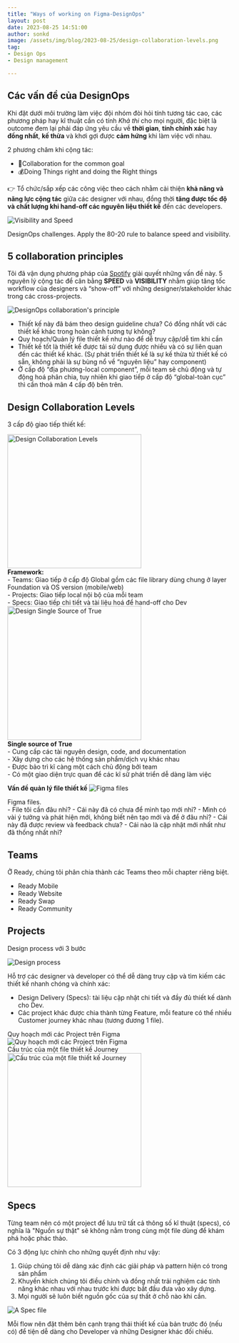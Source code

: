 ```yaml
---
title: "Ways of working on Figma-DesignOps"
layout: post
date: 2023-08-25 14:51:00
author: sonkd
image: /assets/img/blog/2023-08-25/design-collaboration-levels.png
tag:
- Design Ops
- Design management

---
```


## Các vấn đề của DesignOps

Khi đặt dưới môi trường làm việc đội nhóm đòi hỏi tính tương tác cao, các phương pháp hay kĩ thuật cần có tính *Khả thi* cho mọi người, đặc biệt là outcome đem lại phải đáp ứng yêu cầu về **thời gian**, **tính chính xác** hay **đồng nhất**, **kế thừa** và khơi gợi được **cảm hứng** khi làm việc với nhau.

2 phương châm khi cộng tác:
- 🎯Collaboration for the common goal
- 💰Doing Things right and doing the Right things

👉 Tổ chức/sắp xếp các công việc theo cách nhằm cải thiện **khả năng và năng lực cộng tác** giữa các designer với nhau, đồng thời **tăng được tốc độ và chất lượng khi hand-off các nguyên liệu thiết kế** đến các developers.

![Visibility and Speed](/assets/img/blog/2023-08-25/visibility-speed.png)
<figcaption>DesignOps challenges. Apply the 80-20 rule to balance speed and visibility.</figcaption>

## 5 collaboration principles

Tôi đã vận dụng phương pháp của [Spotify](https://spotify.design/article/how-spotify-organises-work-in-figma-to-improve-collaboration) giải quyết những vấn đề này. 5 nguyên lý cộng tác để cân bằng **SPEED** và **VISIBILITY** nhằm giúp tăng tốc workflow của designers và “show-off” với những designer/stakeholder khác trong các cross-projects.

![DesignOps collaboration's principle](/assets/img/blog/designops-principles.png)
- Thiết kế này đã bám theo design guideline chưa? Có đồng nhất với các thiết kế khác trong hoàn cảnh tương tự không?
- Quy hoạch/Quản lý file thiết kế như nào để dễ truy cập/dễ tìm khi cần
- Thiết kế tốt là thiết kế được tái sử dụng được nhiều và có sự liên quan đến các thiết kế khác. (Sự phát triển thiết kế là sự kế thừa từ thiết kế có sẵn, không phải là sự bùng nổ về “nguyên liệu” hay component)
- Ở cấp độ “địa phương-local component”, mỗi team sẽ chủ động và tự động hoá phân chia, tuy nhiên khi giao tiếp ở cấp độ “global-toàn cục” thì cần thoả mãn 4 cấp độ bên trên.

## Design Collaboration Levels

3 cấp độ giao tiếp thiết kế:

<div class="side-by-side">
    <div class="toleft">
        <img class="image" src="/assets/img/blog/2023-08-25/design-collaboration-levels.png" alt="Design Collaboration Levels" style="height: 300px">
        <br>
        <b>Framework:</b><br>
        - Teams: Giao tiếp ở cấp độ Global gồm các file library dùng chung ở layer Foundation và OS version (mobile/web)<br>
        - Projects: Giao tiếp local nội bộ của mỗi team<br>
        - Specs: Giao tiếp chi tiết và tài liệu hoá để hand-off cho Dev<br>
    </div>
    <div class="toright">
        <img class="image" src="/assets/img/blog/2023-08-25/design-single-source-of-true.png" alt="Design Single Source of True" style="height: 300px">
        <br>
        <b>Single source of True</b><br>
        - Cung cấp các tài nguyên design, code, and documentation<br>
        - Xây dựng cho các hệ thống sản phẩm/dịch vụ khác nhau<br>
        - Được bảo trì kĩ càng một cách chủ động bởi team<br>
        - Có một giao diện trực quan để các kĩ sữ phát triển dễ dàng làm việc<br>
    </div>
</div>

**Vấn đề quản lý file thiết kế**
![Figma files](/assets/img/blog/2023-08-25/figma-files.png)
<figcaption>Figma files.</figcaption>
- File tôi cần đâu nhỉ?
- Cái này đã có chưa để mình tạo mới nhỉ?
- Mình có vài ý tưởng và phát hiện mới, không biết nên tạo mới và để ở đâu nhỉ?
- Cái này đã được review và feedback chưa?
- Cái nào là cập nhật mới nhất như đã thống nhất nhỉ?

## Teams

Ở Ready, chúng tôi phân chia thành các Teams theo mỗi chapter riêng biệt.

- Ready Mobile
- Ready Website
- Ready Swap   
- Ready Community

## Projects

Design process với 3 bước

![Design process](/assets/img/blog/2023-08-25/ready-design-process.png)

Hỗ trợ các designer và developer có thể dễ dàng truy cập và tìm kiếm các thiết kế nhanh chóng và chính xác:

- Design Delivery (Specs): tài liệu cập nhật chi tiết và đầy đủ thiết kế dành cho Dev.
- Các project khác được chia thành từng Feature, mỗi feature có thể nhiều Customer journey khác nhau (tương đương 1 file).

<div class="side-by-side">
    <div class="toleft">
        Quy hoạch mới các Project trên Figma 
        <img class="image" src="/assets/img/blog/2023-08-25/figma-files-structure.png" alt="Quy hoạch mới các Project trên Figma">
        <br>
    </div>
    <div class="toright">
        Cấu trúc của một file thiết kế Journey <br>
        <img class="image" src="/assets/img/blog/2023-08-25/journey-file-structure.png" alt="Cấu trúc của một file thiết kế Journey" style="height: 300px">
    </div>
</div>


## Specs

Từng team nên có một project để lưu trữ tất cả thông số kĩ thuật (specs), có nghĩa là "Nguồn sự thật" sẽ không nằm trong cùng một file dùng để khám phá hoặc phác thảo.  

Có 3 động lực chính cho những quyết định như vậy:

1. Giúp chúng tôi dễ dàng xác định các giải pháp và pattern hiện có trong sản phẩm
2. Khuyến khích chúng tôi điều chỉnh và đồng nhất trải nghiệm các tính năng khác nhau với nhau trước khi được bắt đầu đưa vào xây dựng.
3. Mọi người sẽ luôn biết nguồn gốc của sự thất ở chỗ nào khi cần.

![A Spec file](/assets/img/blog/2023-08-25/specs-file.png)
<figcaption>Mỗi flow nên đặt thêm bên cạnh trạng thái thiết kế của bản trước đó (nếu có) để tiện dễ dàng cho Developer và những Designer khác đối chiếu.</figcaption>